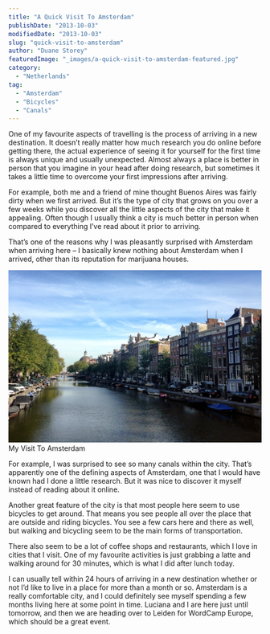```yaml
---
title: "A Quick Visit To Amsterdam"
publishDate: "2013-10-03"
modifiedDate: "2013-10-03"
slug: "quick-visit-to-amsterdam"
author: "Duane Storey"
featuredImage: "_images/a-quick-visit-to-amsterdam-featured.jpg"
category:
  - "Netherlands"
tag:
  - "Amsterdam"
  - "Bicycles"
  - "Canals"
---
```


One of my favourite aspects of travelling is the process of arriving in a new destination. It doesn’t really matter how much research you do online before getting there, the actual experience of seeing it for yourself for the first time is always unique and usually unexpected. Almost always a place is better in person that you imagine in your head after doing research, but sometimes it takes a little time to overcome your first impressions after arriving.

For example, both me and a friend of mine thought Buenos Aires was fairly dirty when we first arrived. But it’s the type of city that grows on you over a few weeks while you discover all the little aspects of the city that make it appealing. Often though I usually think a city is much better in person when compared to everything I’ve read about it prior to arriving.

That’s one of the reasons why I was pleasantly surprised with Amsterdam when arriving here – I basically knew nothing about Amsterdam when I arrived, other than its reputation for marijuana houses.

![My Visit To Amsterdam](_images/a-quick-visit-to-amsterdam-1.jpg)My Visit To Amsterdam



For example, I was surprised to see so many canals within the city. That’s apparently one of the defining aspects of Amsterdam, one that I would have known had I done a little research. But it was nice to discover it myself instead of reading about it online.

Another great feature of the city is that most people here seem to use bicycles to get around. That means you see people all over the place that are outside and riding bicycles. You see a few cars here and there as well, but walking and bicycling seem to be the main forms of transportation.

There also seem to be a lot of coffee shops and restaurants, which I love in cities that I visit. One of my favourite activities is just grabbing a latte and walking around for 30 minutes, which is what I did after lunch today.

I can usually tell within 24 hours of arriving in a new destination whether or not I’d like to live in a place for more than a month or so. Amsterdam is a really comfortable city, and I could definitely see myself spending a few months living here at some point in time. Luciana and I are here just until tomorrow, and then we are heading over to Leiden for WordCamp Europe, which should be a great event.